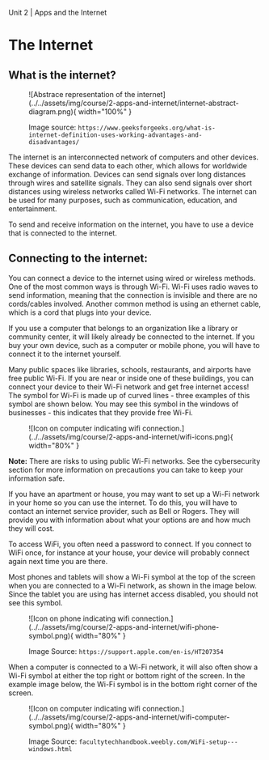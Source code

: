 Unit 2 | Apps and the Internet

# The Internet

## What is the internet?

<figure markdown="span">
    ![Abstrace representation of the internet](../../assets/img/course/2-apps-and-internet/internet-abstract-diagram.png){ width="100%" }
</figure>

<figure markdown="span">
    <figcaption>Image source: <code>https://www.geeksforgeeks.org/what-is-internet-definition-uses-working-advantages-and-disadvantages/</code></figcaption>
</figure>

The internet is an interconnected network of computers and other devices. These devices can send data to each other, which allows for worldwide exchange of information. Devices can send signals over long distances through wires and satellite signals. They can also send signals over short distances using wireless networks called Wi-Fi networks. The internet can be used for many purposes, such as communication, education, and entertainment.

To send and receive information on the internet, you have to use a device that is connected to the internet.

## Connecting to the internet:

You can connect a device to the internet using wired or wireless methods. One of the most common ways is through Wi-Fi. Wi-Fi uses radio waves to send information, meaning that the connection is invisible and there are no cords/cables involved. Another common method is using an ethernet cable, which is a cord that plugs into your device.

If you use a computer that belongs to an organization like a library or community center, it will likely already be connected to the internet. If you buy your own device, such as a computer or mobile phone, you will have to connect it to the internet yourself.

Many public spaces like libraries, schools, restaurants, and airports have free public Wi-Fi. If you are near or inside one of these buildings, you can connect your device to their Wi-Fi network and get free internet access! The symbol for Wi-Fi is made up of curved lines - three examples of this symbol are shown below. You may see this symbol in the windows of businesses - this indicates that they provide free Wi-Fi.

<figure markdown="span">
    ![Icon on computer indicating wifi connection.](../../assets/img/course/2-apps-and-internet/wifi-icons.png){ width="80%" }
</figure>

**Note:** There are risks to using public Wi-Fi networks. See the cybersecurity section for more information on precautions you can take to keep your information safe.

If you have an apartment or house, you may want to set up a Wi-Fi network in your home so you can use the internet. To do this, you will have to contact an internet service provider, such as Bell or Rogers. They will provide you with information about what your options are and how much they will cost.

To access WiFi, you often need a password to connect. If you connect to WiFi once, for instance at your house, your device will probably connect again next time you are there.

Most phones and tablets will show a Wi-Fi symbol at the top of the screen when you are connected to a Wi-Fi network, as shown in the image below. Since the tablet you are using has internet access disabled, you should not see this symbol.

<figure markdown="span">
    ![Icon on phone indicating wifi connection.](../../assets/img/course/2-apps-and-internet/wifi-phone-symbol.png){ width="80%" }
</figure>

<figure markdown="span">
    <figcaption>Image Source: <code>https://support.apple.com/en-is/HT207354</code></figcaption>
</figure>

When a computer is connected to a Wi-Fi network, it will also often show a Wi-Fi symbol at either the top right or bottom right of the screen. In the example image below, the Wi-Fi symbol is in the bottom right corner of the screen.

<figure markdown="span">
    ![Icon on computer indicating wifi connection.](../../assets/img/course/2-apps-and-internet/wifi-computer-symbol.png){ width="80%" }
</figure>

<figure markdown="span">
    <figcaption>Image Source: <code>facultytechhandbook.weebly.com/WiFi-setup---windows.html</code></figcaption>
</figure>